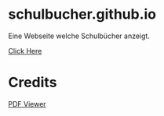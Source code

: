 # schulbucher.github.io
Eine Webseite welche Schulbücher anzeigt.

[Click Here](https://schulbucher.github.io)

# Credits
[PDF Viewer](https://github.com/RaffaeleMorganti/pdf-viewer)
